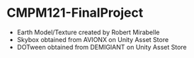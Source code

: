 # CMPM121-FinalProject


* Earth Model/Texture created by Robert Mirabelle
* Skybox obtained from AVIONX on Unity Asset Store
* DOTween obtained from DEMIGIANT on Unity Asset Store
